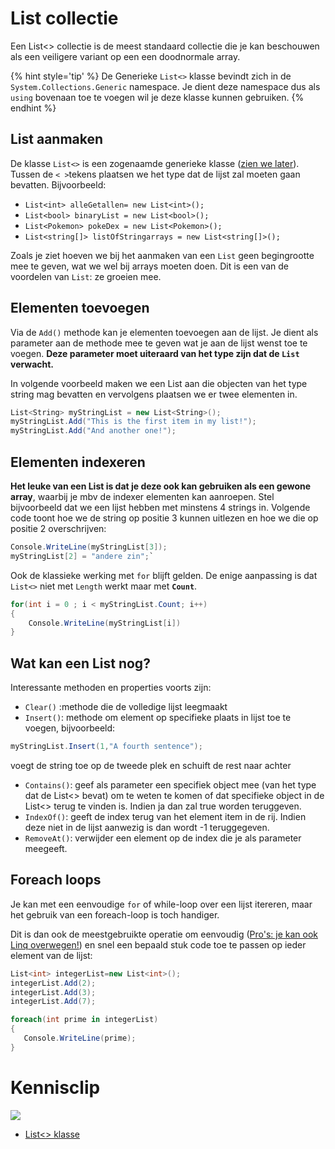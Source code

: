 # List collectie

Een List<> collectie is de meest standaard collectie die je kan beschouwen als een veiligere variant op een een doodnormale array.

{% hint style='tip' %}
De Generieke ``List<>`` klasse bevindt zich in de ``System.Collections.Generic`` namespace. Je dient deze namespace dus als ``using`` bovenaan toe te voegen wil je deze klasse kunnen gebruiken.
{% endhint %}

## List aanmaken

De klasse ``List<>`` is een zogenaamde generieke klasse ([zien we later](../17_gencols/0_generics_intro.MD)). Tussen de ``< >``tekens plaatsen we het type dat de lijst zal moeten gaan bevatten. Bijvoorbeeld:

* ``List<int> alleGetallen= new List<int>();``
* ``List<bool> binaryList = new List<bool>();``
* ``List<Pokemon> pokeDex = new List<Pokemon>();``
* ``List<string[]> listOfStringarrays = new List<string[]>();``

Zoals je ziet hoeven we bij het aanmaken van een ``List`` geen begingrootte mee te geven, wat we wel bij arrays moeten doen. Dit is een van de voordelen van ``List``: ze groeien mee.

## Elementen toevoegen

Via de ``Add()`` methode kan je elementen toevoegen aan de lijst. Je dient als parameter aan de methode mee te geven wat je aan de lijst wenst toe te voegen. **Deze parameter moet uiteraard van het type zijn dat de ``List`` verwacht.** 

In volgende voorbeeld maken we een List aan die objecten van het type string mag bevatten en vervolgens plaatsen we er twee elementen in.

```csharp
List<String> myStringList = new List<String>();
myStringList.Add("This is the first item in my list!");
myStringList.Add("And another one!");
``` 

## Elementen indexeren

**Het leuke van een List is dat je deze ook kan gebruiken als een gewone array**, waarbij je mbv de indexer elementen kan aanroepen. Stel bijvoorbeeld dat we een lijst hebben met minstens 4 strings in. Volgende code toont hoe we de string op positie 3 kunnen uitlezen en hoe we die op positie 2 overschrijven:

```csharp
Console.WriteLine(myStringList[3]);
myStringList[2] = "andere zin";`
```

Ook de klassieke werking met ``for`` blijft gelden. De enige aanpassing is dat ``List<>`` niet met ``Length`` werkt maar met **``Count``**.

```csharp
for(int i = 0 ; i < myStringList.Count; i++)
{
    Console.WriteLine(myStringList[i])
}
```

## Wat kan een List nog?

Interessante methoden en properties voorts zijn:

* ``Clear()`` :methode die de volledige lijst leegmaakt
* ``Insert()``: methode om element op specifieke plaats in lijst toe te voegen, bijvoorbeeld:
```csharp
myStringList.Insert(1,"A fourth sentence");
```
voegt de string toe op de tweede plek en schuift de rest naar achter
* ``Contains()``: geef als parameter een specifiek object mee (van het type dat de List<> bevat) om te weten te komen of dat specifieke object in de List<> terug te vinden is. Indien ja dan zal true worden teruggeven.
* ``IndexOf()``: geeft de index terug van het element item in de rij. Indien deze niet in de lijst aanwezig is dan wordt -1 teruggegeven.
* ``RemoveAt()``: verwijder een element op de index die je als parameter meegeeft.

## Foreach loops

Je kan met een eenvoudige ``for`` of while-loop over een lijst itereren, maar het gebruik van een foreach-loop is toch handiger.

Dit is dan ook de meestgebruikte operatie om eenvoudig ([Pro's: je kan ook Linq overwegen!](https://www.tutorialspoint.com/linq/)) en snel een bepaald stuk code toe te passen op ieder element van de lijst:

```csharp
List<int> integerList=new List<int>();
integerList.Add(2);
integerList.Add(3);
integerList.Add(7);

foreach(int prime in integerList)
{
   Console.WriteLine(prime);
}
```

# Kennisclip
![](../assets/infoclip.png)

* [List<> klasse](https://ap.cloud.panopto.eu/Panopto/Pages/Viewer.aspx?id=ac1bfe58-b55b-4e7e-98f3-ab7a009085bc)